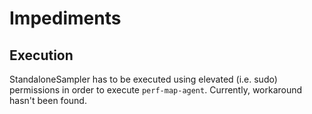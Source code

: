 # Impediments
## Execution
StandaloneSampler has to be executed using elevated (i.e. sudo) permissions in order to execute `perf-map-agent`. Currently, workaround hasn't been found.